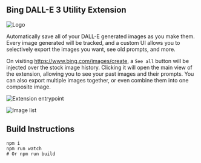 ## Bing DALL-E 3 Utility Extension
![Logo](../assets/logo/Bing%20DALL-E%203%20128.png)

Automatically save all of your DALL-E generated images as you make them. Every image generated will be tracked, and a custom UI allows you to selectively export the images you want, see old prompts, and more.

On visiting https://www.bing.com/images/create, a `See all` button will be injected over the stock image history. Clicking it will open the main view of the extension, allowing you to see your past images and their prompts. You can also export multiple images together, or even combine them into one composite image.

![Extension entrypoint](../assets/screenshots/entrypoint.png)

![Image list](../assets/screenshots/image%20list.jpg)

## Build Instructions

```
npm i
npm run watch
# Or npm run build
```
